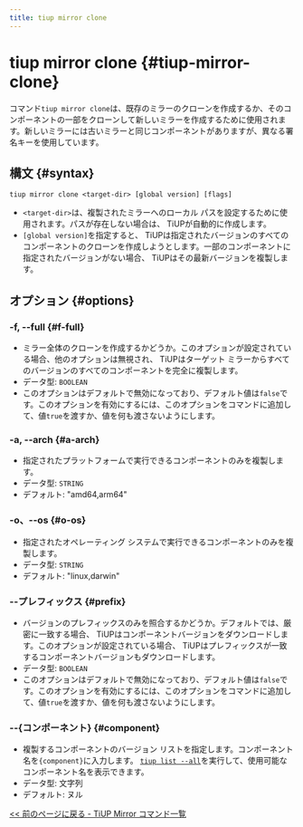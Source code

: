 ```yaml
---
title: tiup mirror clone
---
```


# tiup mirror clone {#tiup-mirror-clone}

コマンド`tiup mirror clone`は、既存のミラーのクローンを作成するか、そのコンポーネントの一部をクローンして新しいミラーを作成するために使用されます。新しいミラーには古いミラーと同じコンポーネントがありますが、異なる署名キーを使用しています。

## 構文 {#syntax}

```shell
tiup mirror clone <target-dir> [global version] [flags]
```

-   `<target-dir>`は、複製されたミラーへのローカル パスを設定するために使用されます。パスが存在しない場合は、 TiUPが自動的に作成します。
-   `[global version]`を指定すると、 TiUPは指定されたバージョンのすべてのコンポーネントのクローンを作成しようとします。一部のコンポーネントに指定されたバージョンがない場合、 TiUPはその最新バージョンを複製します。

## オプション {#options}

### -f, --full {#f-full}

-   ミラー全体のクローンを作成するかどうか。このオプションが設定されている場合、他のオプションは無視され、 TiUPはターゲット ミラーからすべてのバージョンのすべてのコンポーネントを完全に複製します。
-   データ型: `BOOLEAN`
-   このオプションはデフォルトで無効になっており、デフォルト値は`false`です。このオプションを有効にするには、このオプションをコマンドに追加して、値`true`を渡すか、値を何も渡さないようにします。

### -a, --arch {#a-arch}

-   指定されたプラットフォームで実行できるコンポーネントのみを複製します。
-   データ型: `STRING`
-   デフォルト: &quot;amd64,arm64&quot;

### -o、--os {#o-os}

-   指定されたオペレーティング システムで実行できるコンポーネントのみを複製します。
-   データ型: `STRING`
-   デフォルト: &quot;linux,darwin&quot;

### --プレフィックス {#prefix}

-   バージョンのプレフィックスのみを照合するかどうか。デフォルトでは、厳密に一致する場合、 TiUPはコンポーネントバージョンをダウンロードします。このオプションが設定されている場合、 TiUPはプレフィックスが一致するコンポーネントバージョンもダウンロードします。
-   データ型: `BOOLEAN`
-   このオプションはデフォルトで無効になっており、デフォルト値は`false`です。このオプションを有効にするには、このオプションをコマンドに追加して、値`true`を渡すか、値を何も渡さないようにします。

### --{コンポーネント} {#component}

-   複製するコンポーネントのバージョン リストを指定します。コンポーネント名を`{component}`に入力します。 [`tiup list --all`](/tiup/tiup-command-list.md)を実行して、使用可能なコンポーネント名を表示できます。
-   データ型: 文字列
-   デフォルト: ヌル

[&lt;&lt; 前のページに戻る - TiUP Mirror コマンド一覧](/tiup/tiup-command-mirror.md#command-list)
